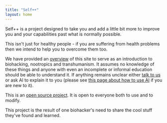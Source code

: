 ```yaml
---
title: "Self++"
layout: home
---
```

Self++ is a project designed to take you and add a little bit more to improve you and your capabilities past what is normally possible. 

This isn't just for healthy people - if you are suffering from health problems then we intend to help you to overcome them too.

We have provided an [overview](site/overview.md) of this site to serve as an introduction to biohacking, nootropics and transhumanism. It assumes no knowledge of these things and anyone with even an incomplete or informal education should be able to understand it. If anything remains unclear either [talk to us](site/contact.md) or ask AI to explain it to you (please see [this page about how to use AI](site/guides/AI.md) if you are new to it).

This is an [open source project](site/oss.md). It is open to everyone both to use and to modify.

This project is the result of one biohacker's need to share the cool stuff they've found and learned.